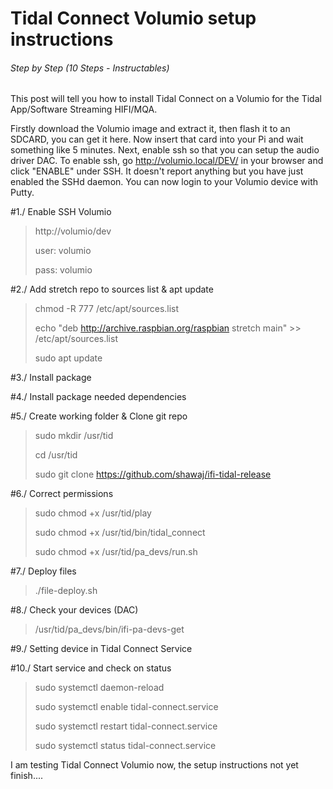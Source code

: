 # Tidal Connect Volumio setup instructions

###### Step by Step (10 Steps - Instructables)

This post will tell you how to install Tidal Connect on a Volumio for the Tidal App/Software Streaming HIFI/MQA.

Firstly download the Volumio image and extract it, then flash it to an SDCARD, you can get it here. Now insert that card into your Pi and wait something like 5 minutes. Next, enable ssh so that you can setup the audio driver DAC. To enable ssh, go http://volumio.local/DEV/ in your browser and click "ENABLE" under SSH. It doesn't report anything but you have just enabled the SSHd daemon. You can now login to your Volumio device with Putty.


#1./ Enable SSH Volumio
> http://volumio/dev
> 
> user: volumio
> 
> pass: volumio

#2./ Add stretch repo to sources list & apt update
> chmod -R 777 /etc/apt/sources.list
> 
> echo "deb http://archive.raspbian.org/raspbian stretch main" >> /etc/apt/sources.list
> 
> sudo apt update

#3./ Install package

#4./ Install package needed dependencies

#5./ Create working folder & Clone git repo
> sudo mkdir /usr/tid
>
> cd /usr/tid
>
> sudo git clone https://github.com/shawaj/ifi-tidal-release

#6./ Correct permissions
> sudo chmod +x /usr/tid/play
> 
> sudo chmod +x /usr/tid/bin/tidal_connect
> 
> sudo chmod +x /usr/tid/pa_devs/run.sh

#7./ Deploy files
> ./file-deploy.sh 

#8./ Check your devices (DAC)
> /usr/tid/pa_devs/bin/ifi-pa-devs-get

#9./ Setting device in Tidal Connect Service

#10./ Start service and check on status
> sudo systemctl daemon-reload
>
> sudo systemctl enable tidal-connect.service
>
> sudo systemctl restart tidal-connect.service
>
> sudo systemctl status tidal-connect.service

I am testing Tidal Connect Volumio now, the setup instructions not yet finish....
